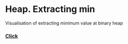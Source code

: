 # Heap. Extracting min
Visualisation of extracting minimum value at binary heap

### [Click](http://dimastoyanov.github.io)
